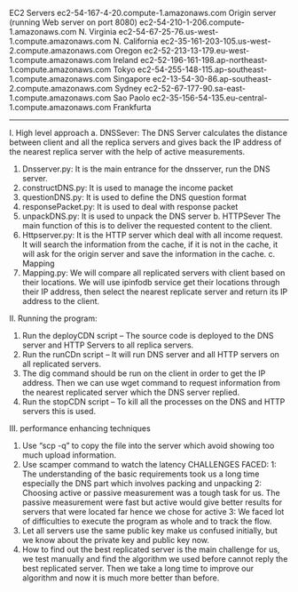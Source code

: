 EC2 Servers
ec2-54-167-4-20.compute-1.amazonaws.com	Origin server (running Web server on port 8080)
ec2-54-210-1-206.compute-1.amazonaws.com		N. Virginia
ec2-54-67-25-76.us-west-1.compute.amazonaws.com		N. California
ec2-35-161-203-105.us-west-2.compute.amazonaws.com	Oregon
ec2-52-213-13-179.eu-west-1.compute.amazonaws.com	Ireland
ec2-52-196-161-198.ap-northeast-1.compute.amazonaws.com	Tokyo
ec2-54-255-148-115.ap-southeast-1.compute.amazonaws.com	Singapore
ec2-13-54-30-86.ap-southeast-2.compute.amazonaws.com	Sydney
ec2-52-67-177-90.sa-east-1.compute.amazonaws.com	Sao Paolo
ec2-35-156-54-135.eu-central-1.compute.amazonaws.com    Frankfurta

------------------------------------------------------------------------------------

I.	High level approach
a.	DNSSever:
The DNS Server calculates the distance between client and all the replica servers and gives back the IP address of the nearest replica server with the help of active measurements.
1.	Dnsserver.py: It is the main entrance for the dnsserver, run the DNS server.
2.	constructDNS.py: It is used to manage the income packet
3.	questionDNS.py: It is used to define the DNS question format
4.	responsePacket.py: It is used to deal with response packet
5.	unpackDNS.py: It is used to unpack the DNS server
b.	HTTPSever
The main function of this is to deliver the requested content to the client.
1.	Httpserver.py: It is the HTTP server which deal with all income request. It will search the information from the cache, if it is not in the cache, it will ask for the origin server and save the information in the cache.
c.	Mapping
1.	Mapping.py: We will compare all replicated servers with client based on their locations. We will use ipinfodb service get their locations through their IP address, then select the nearest replicate server and return its IP address to the client. 

II.	Running the program:
1.	Run the deployCDN script – The source code is deployed to the DNS server and HTTP Servers to all replica servers.
2.	Run the runCDn script – It will run DNS server and all HTTP servers on all replicated servers.
3.	The dig command should be run on the client in order to get the IP address. Then we can use wget command to request information from the nearest replicated server which the DNS server replied.
4.	Run the stopCDN script – To kill all the processes on the DNS and HTTP servers this is used.

III.	performance enhancing techniques
1.	Use “scp -q” to copy the file into the server which avoid showing too much upload information.
2.	Use scamper command to watch the latency
CHALLENGES FACED:
1: The understanding of the basic requirements took us a long time especially the DNS part which involves packing and unpacking
2: Choosing active or passive measurement was a tough task for us. The passive measurement were fast but active would give better results for servers that were located far hence we chose for active
3: We faced lot of difficulties to execute the program as whole and to track the flow.
4. Let all servers use the same public key make us confused initially, but we know about the private key and public key now.
5. How to find out the best replicated server is the main challenge for us, we test manually and find the algorithm we used before cannot reply the best replicated server. Then we take a long time to improve our algorithm and now it is much more better than before.

